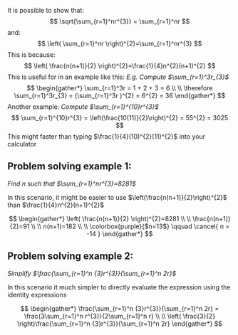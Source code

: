 It is possible to show that:
$$
\sqrt{\sum_{r=1}^nr^{3}} = \sum_{r=1}^nr
$$
and:
$$
\left( \sum_{r=1}^nr \right)^{2}=\sum_{r=1}^nr^{3}
$$
This is because:
$$
\left( \frac{n(n+1)}{2} \right)^{2}=\frac{1}{4}n^{2}(n+1)^{2}
$$
This is useful for in an example like this:
*E.g. Compute $\sum_{r=1}^3r_{3}$*
$$
\begin{gather*}
\sum_{r=1}^3r = 1 + 2 + 3 = 6 \\ \\
\therefore \sum_{r=1}^3r_{3} = (\sum_{r=1}^3r )^{2} = 6^{2} = 36
\end{gather*}
$$
Another example:
*Compute $\sum_{r=1}^{10}r^{3}$*
$$
\sum_{r=1}^{10}r^{3} = \left(\frac{10(11)}{2}\right)^{2} = 55^{2} = 3025
$$
This might faster than typing $\frac{1}{4}(10)^{2}(11)^{2}$ into your calculator 

## Problem solving example 1:
*Find n such that $\sum_{r=1}^nr^{3}=8281$*

In this scenario, it might be easier to use $\left(\frac{n(n+1)}{2}\right)^{2}$ than $\frac{1}{4}n^{2}(n+1)^{2}$

$$
\begin{gather*}
\left( \frac{n(n+1)}{2} \right)^{2}=8281 \\ \\
\frac{n(n+1)}{2}=91 \\ \\
n(n+1)=182 \\ \\
\colorbox{purple}{$n=13$} \qquad \cancel{ n = -14 }
\end{gather*}
$$
## Problem solving example 2:
*Simplify $\frac{\sum_{r=1}^n {3}r^{3}}{\sum_{r=1}^n 2r}$*

In this scenario it much simpler to directly evaluate the expression using the identity expressions

$$
\begin{gather*}
\frac{\sum_{r=1}^n {3}r^{3}}{\sum_{r=1}^n 2r} = \frac{3\sum_{r=1}^n r^{3}}{2\sum_{r=1}^n r} \\ \\
\left( \frac{3}{2} \right)\frac{\sum_{r=1}^n {3}r^{3}}{\sum_{r=1}^n 2r} 
\end{gather*}
$$